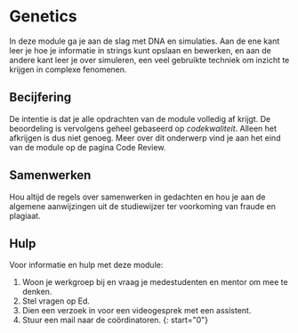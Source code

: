 # Genetics

In deze module ga je aan de slag met DNA en simulaties. Aan de ene kant leer je hoe je informatie in strings kunt opslaan en bewerken, en aan de andere kant leer je over simuleren, een veel gebruikte techniek om inzicht te krijgen in complexe fenomenen.

## Becijfering

De intentie is dat je alle opdrachten van de module volledig af krijgt. De beoordeling is vervolgens geheel gebaseerd op *codekwaliteit*. Alleen het afkrijgen is dus niet genoeg. Meer over dit onderwerp vind je aan het eind van de module op de pagina Code Review.

## Samenwerken

Hou altijd de regels over samenwerken in gedachten en hou je aan de algemene aanwijzingen uit de studiewijzer ter voorkoming van fraude en plagiaat.

## Hulp

Voor informatie en hulp met deze module:

1. Woon je werkgroep bij en vraag je medestudenten en mentor om mee te denken.
1. Stel vragen op Ed.
1. Dien een verzoek in voor een videogesprek met een assistent.
1. Stuur een mail naar de coördinatoren.
{: start="0"}
